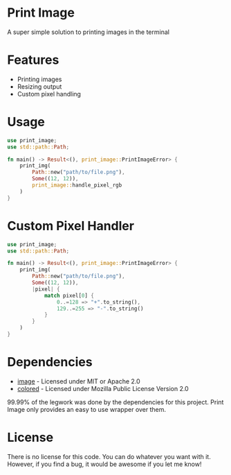 # Print Image
A super simple solution to printing images in the terminal

# Features
- Printing images
- Resizing output
- Custom pixel handling

# Usage

```rust
use print_image;
use std::path::Path;

fn main() -> Result<(), print_image::PrintImageError> {
	print_img(
		Path::new("path/to/file.png"), 
		Some((12, 12)), 
		print_image::handle_pixel_rgb
	)
}
```

# Custom Pixel Handler

```rust
use print_image;
use std::path::Path;

fn main() -> Result<(), print_image::PrintImageError> {
	print_img(
		Path::new("path/to/file.png"), 
		Some((12, 12)), 
		|pixel| {
			match pixel[0] {
				0..=128 => "+".to_string(),
				129..=255 => "-".to_string()
			}
		}
	)
}
```

# Dependencies
- [image](https://github.com/image-rs/image) - Licensed under MIT or Apache 2.0
- [colored](https://docs.rs/colored/latest/colored/) - Licensed under Mozilla Public License Version 2.0

99.99% of the legwork was done by the dependencies for this project. Print Image only provides an easy to use wrapper over them.

# License
There is no license for this code. You can do whatever you want with it. However, if you find a bug, it would be awesome if you let me know!